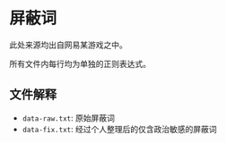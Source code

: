 # 屏蔽词
此处来源均出自网易某游戏之中。

所有文件内每行均为单独的正则表达式。

## 文件解释
- `data-raw.txt`: 原始屏蔽词
- `data-fix.txt`: 经过个人整理后的仅含政治敏感的屏蔽词
